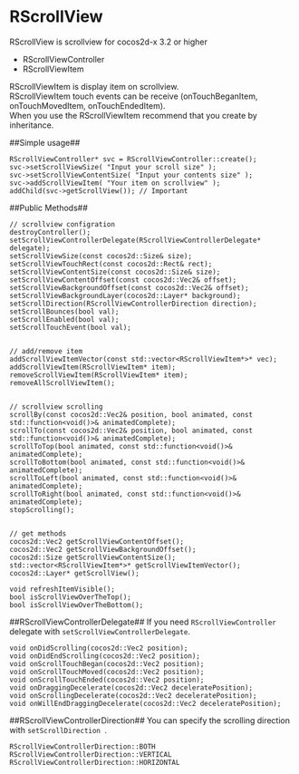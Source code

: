 RScrollView
=========

RScrollView is scrollview for cocos2d-x 3.2 or higher

 - RScrollViewController
 - RScrollViewItem

RScrollViewItem is display item on scrollview.  
RScrollViewItem touch events can be receive (onTouchBeganItem, onTouchMovedItem, onTouchEndedItem).  
When you use the RScrollViewItem recommend that you create by inheritance.




##Simple usage##


    RScrollViewController* svc = RScrollViewController::create();
    svc->setScrollViewSize( "Input your scroll size" );
    svc->setScrollViewContentSize( "Input your contents size" );
    svc->addScrollViewItem( "Your item on scrollview" );
    addChild(svc->getScrollView()); // Important



##Public Methods##

    // scrollview configration
    destroyController();
    setScrollViewControllerDelegate(RScrollViewControllerDelegate* delegate);
    setScrollViewSize(const cocos2d::Size& size);
    setScrollViewTouchRect(const cocos2d::Rect& rect);
    setScrollViewContentSize(const cocos2d::Size& size);
    setScrollViewContentOffset(const cocos2d::Vec2& offset);
    setScrollViewBackgroundOffset(const cocos2d::Vec2& offset);
    setScrollViewBackgroundLayer(cocos2d::Layer* background);
    setScrollDirection(RScrollViewControllerDirection direction);
    setScrollBounces(bool val);
    setScrollEnabled(bool val);
    setScrollTouchEvent(bool val);
    

    // add/remove item
    addScrollViewItemVector(const std::vector<RScrollViewItem*>* vec);
    addScrollViewItem(RScrollViewItem* item);
    removeScrollViewItem(RScrollViewItem* item);
    removeAllScrollViewItem();
    

    // scrollview scrolling
    scrollBy(const cocos2d::Vec2& position, bool animated, const std::function<void()>& animatedComplete);
    scrollTo(const cocos2d::Vec2& position, bool animated, const std::function<void()>& animatedComplete);
    scrollToTop(bool animated, const std::function<void()>& animatedComplete);
    scrollToBottom(bool animated, const std::function<void()>& animatedComplete);
    scrollToLeft(bool animated, const std::function<void()>& animatedComplete);
    scrollToRight(bool animated, const std::function<void()>& animatedComplete);
    stopScrolling();
    

    // get methods
    cocos2d::Vec2 getScrollViewContentOffset();
    cocos2d::Vec2 getScrollViewBackgroundOffset();
    cocos2d::Size getScrollViewContentSize();
    std::vector<RScrollViewItem*>* getScrollViewItemVector();
    cocos2d::Layer* getScrollView();

    void refreshItemVisible();
    bool isScrollViewOverTheTop();
    bool isScrollViewOverTheBottom();


##RScrollViewControllerDelegate##
If you need `RScrollViewController` delegate with `setScrollViewControllerDelegate`.

    void onDidScrolling(cocos2d::Vec2 position);
    void onDidEndScrolling(cocos2d::Vec2 position);
    void onScrollTouchBegan(cocos2d::Vec2 position);
    void onScrollTouchMoved(cocos2d::Vec2 position);
    void onScrollTouchEnded(cocos2d::Vec2 position);
    void onDraggingDecelerate(cocos2d::Vec2 deceleratePosition);
    void onScrollingDecelerate(cocos2d::Vec2 deceleratePosition);
    void onWillEndDraggingDecelerate(cocos2d::Vec2 deceleratePosition);  



##RScrollViewControllerDirection##
You can specify the scrolling direction with `setScrollDirection `.

    RScrollViewControllerDirection::BOTH
    RScrollViewControllerDirection::VERTICAL
    RScrollViewControllerDirection::HORIZONTAL

